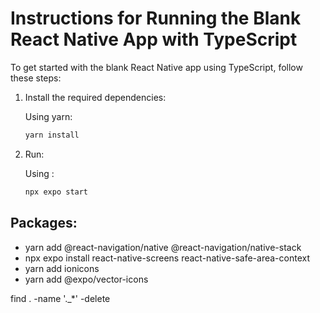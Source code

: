 # Instructions for Running the Blank React Native App with TypeScript

To get started with the blank React Native app using TypeScript, follow these steps:

1. Install the required dependencies:

   Using yarn:
   ```bash
   yarn install

2. Run:

   Using :
   ```bash
   npx expo start


## Packages:

- yarn add @react-navigation/native @react-navigation/native-stack
- npx expo install react-native-screens react-native-safe-area-context
- yarn add ionicons
- yarn add @expo/vector-icons

find . -name '._*' -delete
